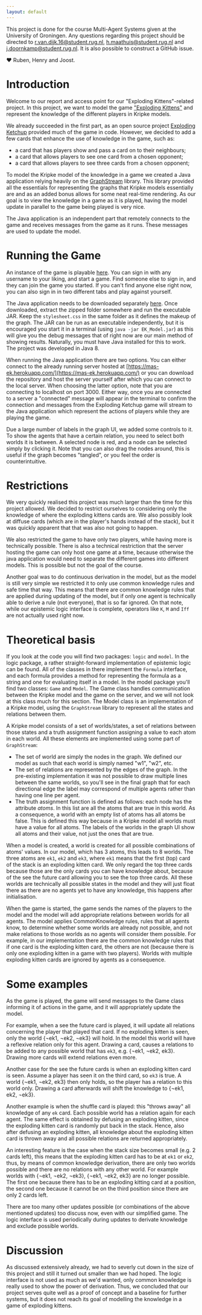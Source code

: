 ```yaml
---
layout: default
---
```


This project is done for the course Multi-Agent Systems given at the University of Groningen. Any questions regarding this project should be directed to r.van.dijk.16@student.rug.nl, h.maathuis@student.rug.nl and j.doornkamp@student.rug.nl. It is also possible to construct a GitHub issue.

  ❤ Ruben, Henry and Joost.

# [](#header-1)Introduction
Welcome to our report and access point for our "Exploding Kittens"-related project. In this project, we want to model the game ["Exploding Kittens"](https://www.explodingkittens.com/) and represent the knowledge of the different players in Kripke models. 

We already succeeded in the first part, as an open source project [Exploding Ketchup](https://github.com/Mikunj/Exploding-Ketchup) provided much of the game in code. However, we decided to add a few cards that enhance the use of knowledge in the game, such as:
* a card that has players show and pass a card on to their neighbours;
* a card that allows players to see one card from a chosen opponent;
* a card that allows players to see three cards from a chosen opponent;

To model the Kripke model of the knowledge in a game we created a Java application relying heavily on the [GraphStream](http://graphstream-project.org/) library. This library provided all the essentials for representing the graphs that Kripke models essentially are and as an added bonus allows for some neat real-time rendering. As our goal is to view the knowledge in a game as it is played, having the model update in parallel to the game being played is very nice.

The Java application is an independent part that remotely connects to the game and receives messages from the game as it runs. These messages are used to update the model.

# [](#header-2)Running the Game
An instance of the game is playable [here](https://mas-ek.herokuapp.com/). You can sign in with any username to your liking, and start a game. Find someone else to sign in, and they can join the game you started. If you can't find anyone else right now, you can also sign in in two different tabs and play against yourself.

The Java application needs to be downloaded separately [here](https://daemonstool.github.io/MAS/Final_Project.zip). Once downloaded, extract the zipped folder somewhere and run the executable JAR. Keep the `stylesheet.css` in the same folder as it defines the makeup of the graph. The JAR can be run as an executable independently, but it is encouraged you start it in a terminal (using `java -jar EK_Model.jar`) as this will give you the debug messages that of right now are our main method of showing results. Naturally, you must have Java installed for this to work. The project was developed in Java 8.

When running the Java application there are two options. You can either connect to the already running server hosted at [https://mas-ek.herokuapp.com/](https://mas-ek.herokuapp.com/) or you can download the repository and host the server yourself after which you can connect to the local server. When choosing the latter option, note that you are connecting to localhost on port 3000. Either way, once you are connected to a server a "connected" message will appear in the terminal to confirm the connection and messages from the Exploding Ketchup game will stream to the Java application which represent the actions of players while they are playing the game.

Due a large number of labels in the graph UI, we added some controls to it. To show the agents that have a certain relation, you need to select both worlds it is between. A selected node is red, and a node can be selected simply by clicking it. Note that you can also drag the nodes around, this is useful if the graph becomes "tangled", or you feel the order is counterintuitive.

# [](#header-3)Restrictions
We very quickly realised this project was much larger than the time for this project allowed. We decided to restrict ourselves to considering only the knowledge of where the exploding kittens cards are. We also possibly look at diffuse cards (which are in the player's hands instead of the stack), but it was quickly apparent that that was also not going to happen.

We also restricted the game to have only two players, while having more is technically possible. There is also a technical restriction that the server hosting the game can only host one game at a time, because otherwise the java application would need to separate the different games into different models. This is possible but not the goal of the course.

Another goal was to do continuous derivation in the model, but as the model is still very simple we restricted it to only use common knowledge rules and safe time that way. This means that there are common knowledge rules that are applied during updating of the model, but if only one agent is technically able to derive a rule (not everyone), that is so far ignored. On that note, while our epistemic logic interface is complete, operators like `K`, `M` and `Iff` are not actually used right now.

# [](#header-4)Theoretical basis
If you look at the code you will find two packages: `logic` and `model`. In the logic package, a rather straight-forward implementation of epistemic logic can be found. All of the classes in there implement the `Formula` interface, and each formula provides a method for representing the formula as a string and one for evaluating itself in a model. In the model package you'll find two classes: `Game` and `Model`. The Game class handles communication between the Kripke model and the game on the server, and we will not look at this class much for this section. The Model class is an implementation of a Kripke model, using the `GraphStream` library to represent all the states and relations between them.

A Kripke model consists of a set of worlds/states, a set of relations between those states and a truth assignment function assigning a value to each atom in each world. All these elements are implemented using some part of `GraphStream`:
* The set of world are simply the nodes in the graph. We defined our model as such that each world is simply named "w1", "w2", etc.
* The set of relations are represented by the edges of the graph. In the pre-existing implementation it was not possible to draw multiple lines between the same worlds, so you'll see in the final graph that for each directional edge the label may correspond of multiple agents rather than having one line per agent.
* The truth assignment function is defined as follows: each node has the attribute _atoms_. In this list are all the atoms that are true in this world. As a consequence, a world with an empty list of atoms has all atoms be false. This is defined this way because in a Kripke model all worlds must have a value for all atoms. The labels of the worlds in the graph UI show all atoms and their value, not just the ones that are true.
  
When a model is created, a world is created for all possible combinations of atoms' values. In our model, which has 3 atoms, this leads to 8 worlds. The three atoms are `ek1`, `ek2` and `ek3`, where `ek1` means that the first (top) card of the stack is an exploding kitten card. We only regard the top three cards because those are the only cards you can have knowledge about, because of the see the future card allowing you to see the top three cards. All these worlds are technically all possible states in the model and they will just float there as there are no agents yet to have any knowledge, this happens after initialisation.

When the game is started, the game sends the names of the players to the model and the model will add appropriate relations between worlds for all agents. The model applies CommonKnowledge rules, rules that all agents know, to determine whether some worlds are already not possible, and not make relations to those worlds as no agents will consider them possible. For example, in our implementation there are the common knowledge rules that if one card is the exploding kitten card, the others are not (because there is only one exploding kitten in a game with two players). Worlds with multiple exploding kitten cards are ignored by agents as a consequence.

# [](#header-5)Some examples

As the game is played, the game will send messages to the Game class informing it of actions in the game, and it will appropriately update the model. 

For example, when a see the future card is played, it will update all relations concerning the player that played that card. If no exploding kitten is seen, only the world {¬ek1, ¬ek2, ¬ek3} will hold. In the model this world will have a reflexive relation only for this agent. Drawing a card, causes a relations to be added to any possible world that has `ek3`, e.g. {¬ek1, ¬ek2, ek3}. Drawing more cards will extend relations even more.

Another case for the see the future cards is when an exploding kitten card is seen. Assume a player has seen it on the third card, so `ek3` is true. A world {¬ek1, ¬ek2, ek3} then only holds, so the player has a relation to this world only. Drawing a card afterwards will shift the knowledge to {¬ek1, ek2, ¬ek3}.

Another example is when the shuffle card is played: this "throws away" all knowledge of any `ek` card. Each possible world has a relation again for each agent. The same effect is obtained by defusing an exploding kitten, since the exploding kitten card is randomly put back in the stack. Hence, also after defusing an exploding kitten, all knowledge about the exploding kitten card is thrown away and all possible relations are returned appropriately.

An interesting feature is the case when the stack size becomes small (e.g. 2 cards left), this means that the exploding kitten card has to be at `ek1` or `ek2`, thus, by means of common knowledge derivation, there are only two worlds possible and there are no relations with any other world. For example worlds with {¬ek1, ¬ek2, ¬ek3}, {¬ek1, ¬ek2, ek3} are no longer possible. The first one because there has to be an exploding kitting card at a position, the second one because it cannot be on the third position since there are only 2 cards left.

There are too many other updates possible (or combinations of the above mentioned updates) too discuss now, even with our simplified game. The logic interface is used periodically during updates to derivate knowledge and exclude possible worlds.

# [](#header-6)Discussion
As discussed extensively already, we had to severly cut down in the size of this project and still it turned out smaller than we had hoped. The logic interface is not used as much as we'd wanted, only common knowledge is really used to show the power of derivation. Thus, we concluded that our project serves quite well as a proof of concept and a baseline for further systems, but it does not reach its goal of modelling the knowledge in a game of exploding kittens.
